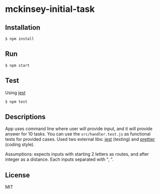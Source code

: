 # mckinsey-initial-task

## Installation

    $ npm install

## Run

    $ npm start

## Test

Using [jest](https://jestjs.io/)

    $ npm test

## Descriptions

App uses command line where user will provide input, and it will provide answer for 10 tasks.
You can use the `src/handler.test.js` as functional tests for provided cases.
Used two external libs: [jest](https://jestjs.io/) (testing) and [prettier](https://prettier.io/) (coding style).

Assumptions: expects inputs with starting 2 letters as routes, and after integer as a distance. Each inputs separated with ", ".

## License

MIT
